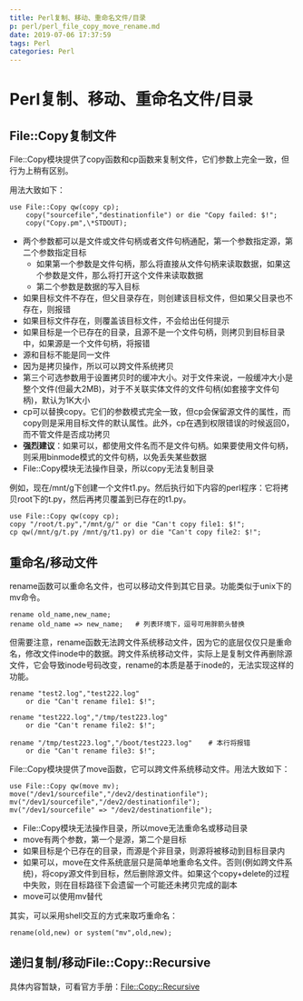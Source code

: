 ```yaml
---
title: Perl复制、移动、重命名文件/目录
p: perl/perl_file_copy_move_rename.md
date: 2019-07-06 17:37:59
tags: Perl
categories: Perl
---
```


# Perl复制、移动、重命名文件/目录

## File\::Copy复制文件

File\::Copy模块提供了copy函数和cp函数来复制文件，它们参数上完全一致，但行为上稍有区别。

用法大致如下：
```
use File::Copy qw(copy cp);
	copy("sourcefile","destinationfile") or die "Copy failed: $!";
	copy("Copy.pm",\*STDOUT);
```

- 两个参数都可以是文件或文件句柄或者文件句柄通配，第一个参数指定源，第二个参数指定目标
    - 如果第一个参数是文件句柄，那么将直接从文件句柄来读取数据，如果这个参数是文件，那么将打开这个文件来读取数据
    - 第二个参数是数据的写入目标
- 如果目标文件不存在，但父目录存在，则创建该目标文件，但如果父目录也不存在，则报错
- 如果目标文件存在，则覆盖该目标文件，不会给出任何提示
- 如果目标是一个已存在的目录，且源不是一个文件句柄，则拷贝到目标目录中，如果源是一个文件句柄，将报错
- 源和目标不能是同一文件
- 因为是拷贝操作，所以可以跨文件系统拷贝
- 第三个可选参数用于设置拷贝时的缓冲大小。对于文件来说，一般缓冲大小是整个文件(但最大2MB)，对于不关联实体文件的文件句柄(如套接字文件句柄)，默认为1K大小
- cp可以替换copy。它们的参数模式完全一致，但cp会保留源文件的属性，而copy则是采用目标文件的默认属性。此外，cp在遇到权限错误的时候返回0，而不管文件是否成功拷贝
- **强烈建议**：如果可以，都使用文件名而不是文件句柄。如果要使用文件句柄，则采用binmode模式的文件句柄，以免丢失某些数据
- File\::Copy模块无法操作目录，所以copy无法复制目录

例如，现在/mnt/g下创建一个文件t1.py。然后执行如下内容的perl程序：它将拷贝root下的t.py，然后再拷贝覆盖到已存在的t1.py。
```
use File::Copy qw(copy cp);
copy "/root/t.py","/mnt/g/" or die "Can't copy file1: $!";
cp qw(/mnt/g/t.py /mnt/g/t1.py) or die "Can't copy file2: $!";
```


## 重命名/移动文件

rename函数可以重命名文件，也可以移动文件到其它目录。功能类似于unix下的mv命令。

```
rename old_name,new_name;
rename old_name => new_name;   # 列表环境下，逗号可用胖箭头替换
```

但需要注意，rename函数无法跨文件系统移动文件，因为它的底层仅仅只是重命名，修改文件inode中的数据。跨文件系统移动文件，实际上是复制文件再删除源文件，它会导致inode号码改变，rename的本质是基于inode的，无法实现这样的功能。
```
rename "test2.log","test222.log"
    or die "Can't rename file1: $!";

rename "test222.log","/tmp/test223.log"
    or die "Can't rename file2: $!";

rename "/tmp/test223.log","/boot/test223.log"    # 本行将报错
    or die "Can't rename file3: $!";
```

File\::Copy模块提供了move函数，它可以跨文件系统移动文件。用法大致如下：
```
use File::Copy qw(move mv);
move("/dev1/sourcefile","/dev2/destinationfile");
mv("/dev1/sourcefile","/dev2/destinationfile");
mv("/dev1/sourcefile" => "/dev2/destinationfile");
```

- File\::Copy模块无法操作目录，所以move无法重命名或移动目录
- move有两个参数，第一个是源，第二个是目标
- 如果目标是个已存在的目录，而源是个非目录，则源将被移动到目标目录内
- 如果可以，move在文件系统底层只是简单地重命名文件。否则(例如跨文件系统)，将copy源文件到目标，然后删除源文件。如果这个copy+delete的过程中失败，则在目标路径下会遗留一个可能还未拷贝完成的副本
- move可以使用mv替代

其实，可以采用shell交互的方式来取巧重命名：
```
rename(old,new) or system("mv",old,new);
```


## 递归复制/移动File\::Copy\::Recursive

具体内容暂缺，可看官方手册：[File::Copy::Recursive](https://metacpan.org/pod/File::Copy::Recursive)

